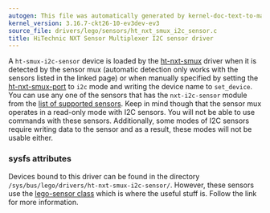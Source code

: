 ```yaml
---
autogen: This file was automatically generated by kernel-doc-text-to-markdown.py
kernel_version: 3.16.7-ckt26-10-ev3dev-ev3
source_file: drivers/lego/sensors/ht_nxt_smux_i2c_sensor.c
title: HiTechnic NXT Sensor Multiplexer I2C sensor driver
---
```


A `ht-smux-i2c-sensor` device is loaded by the [ht-nxt-smux] driver
when it is detected by the sensor mux (automatic detection only works with
the sensors listed in the linked page) or when manually specified by setting
the [ht-nxt-smux-port] to `i2c` mode and writing the device name to
`set_device`. You can use any one of the sensors that has the `nxt-i2c-sensor`
module from the [list of supported sensors]. Keep in mind though that the
sensor mux operates in a read-only mode with I2C sensors. You will not be
able to use commands with these sensors. Additionally, some modes of I2C
sensors require writing data to the sensor and as a result, these modes will
not be usable either.

### sysfs attributes

Devices bound to this driver can be found in the directory
`/sys/bus/lego/drivers/ht-nxt-smux-i2c-sensor/`. However, these sensors use
the [lego-sensor class] which is where the useful stuff is. Follow the link
for more information.

[ht-nxt-smux]: /docs/sensors/hitechnic-nxt-sensor-multiplexer
[ht-nxt-smux-port]: /docs/ports/ht-nxt-smux-port
[list of supported sensors]: /docs/sensors#supported-sensors
[lego-sensor class]: /docs/drivers/lego-sensor-class

